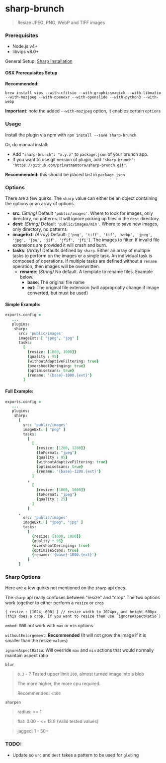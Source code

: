 sharp-brunch
===========================
> Resize JPEG, PNG, WebP and TIFF images

### Prerequisites

* Node.js v4+
* libvips v8.0+

General Setup: [Sharp Installation](http://sharp.dimens.io/en/stable/install/)

#### OSX Prerequisites Setup

**Recommended:**

	brew install vips --with-cfitsio --with-graphicsmagick --with-libmatio --with-mozjpeg --with-openexr --with-openslide --with-python3 --with-webp

**Important**: note the added `--with-mozjpeg` option, it enables certain `options`

### Usage
Install the plugin via npm with `npm install --save sharp-brunch`.

Or, do manual install:

* Add `"sharp-brunch": "x.y.z"` to `package.json` of your brunch app.
* If you want to use git version of plugin, add
`"sharp-brunch": "https://github.com/privatmamtora/sharp-brunch.git"`.

**Recommended:** this should be placed last in `package.json`

### Options
There are a few quirks:
The `sharp` value can either be an object containing the options or an array of options.

* __src__: *(String)* Default `'public/images'`. Where to look for images, only directory, no patterns. It will ignore picking up files in the `dest` directory.
* __dest__: *(String)* Default `'public/images/min'`. Where to save new images, only directory, no patterns
* __imageExt__: *(Array)* Default: `['png',
                'tiff', 'tif',
                'webp',
                'jpeg', 'jpg', 'jpe', 'jif', 'jfif', 'jfi']`. The images to filter. If invalid file extensions are provided it will crash and burn.
* __tasks__: *(Array)* Defaults defined by `sharp`. Either an array of multiple tasks to perform on the images or a single task. An individual task is composed of operations. If multiple tasks are defined without a `rename` operation, then images will be overwritten.
    * __rename__: *(String)* No default. A template to rename files. Example below.
        * __base__: The original file name
        * __ext__: The original file extension (will appropriatly change if image converted, but must be used)

#### Simple Example:
```coffeescript
exports.config =
   ...
   plugins:
    sharp:
      src: 'public/images'
      imageExt: [ "jpeg", "jpg" ]
      tasks:
        [
          {resize: [1000, 1000]}
          {quality : 95}
          {withoutAdaptiveFiltering: true}
          {overshootDeringing: true}
          {optimiseScans: true}
          {rename: '{base}-1000.{ext}'}
        ]
```
#### Full Example:
```coffeescript
exports.config =
   ...
   plugins:
    sharp:
      [
        src: 'public/images'
        imageExt: [ "png" ]
        tasks:
          [
            [
              {resize: [1200, 1200]}
              {toFormat: "jpeg"}
              {quality : 95}
              {withoutAdaptiveFiltering: true}
              {optimiseScans: true}
              {rename: '{base}-1200.{ext}'}
            ]
          ,
            [
              {resize: [1000, 1000]}
              {toFormat: "jpeg"}
              {quality : 25}
            ]
          ]
      ,
        src: 'public/images'
        imageExt: [ "jpeg", "jpg" ]
        tasks:
          [
            {resize: [1000, 1000]}
            {quality : 95}
            {overshootDeringing: true}
            {optimiseScans: true}
            {rename: '{base}-1000.{ext}'}
          ]
      ]
```

### Sharp Options

Here are a few quirks not mentioned on the `sharp` api docs.

The `sharp` api really confuses between "resize" and "crop"
The two options work together to either perform a `resize` or `crop`

    { resize : [1024, 600] } // resize width to 1024px, and height 600px (this does a crop, if you want to resize then use `ignoreAspectRatio`)

<!--`crop` works but only with

    resize: [1024, 600]
    Not:
	resize: [1024]

   Will not work with `ignoreAspectRatio`, will simply resize-->

`embed`: Will not work with `max` or `min` options

`withoutEnlargement`: **Recommended** (It will not grow the image if it is smaller than the resize `values`)

`ignoreAspectRatio`: Will override `max` and `min` actions that would normally maintain aspect ratio

`blur`

> `0.3` - ? Tested upper limit `200`, almost turned image into a blob
>
>The more higher, the more cpu required.
>
>Recommended: <`100`

`sharpen`

> radius: >= 1

> flat: 0.00 - <= 13.9 (Valid tested values)

> jagged: 1 - 50+


### TODO:
* Update so `src` and `dest` takes a pattern to be used for `glob`ing
